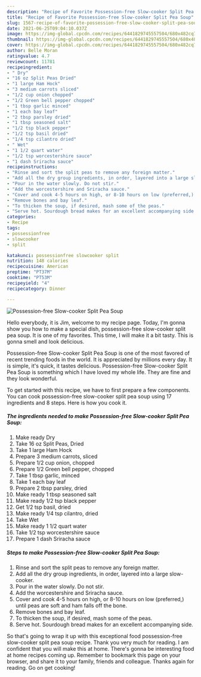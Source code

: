 ```yaml
---
description: "Recipe of Favorite Possession-free Slow-cooker Split Pea Soup"
title: "Recipe of Favorite Possession-free Slow-cooker Split Pea Soup"
slug: 1567-recipe-of-favorite-possession-free-slow-cooker-split-pea-soup
date: 2021-06-25T09:04:10.037Z
image: https://img-global.cpcdn.com/recipes/6441829745557504/680x482cq70/possession-free-slow-cooker-split-pea-soup-recipe-main-photo.jpg
thumbnail: https://img-global.cpcdn.com/recipes/6441829745557504/680x482cq70/possession-free-slow-cooker-split-pea-soup-recipe-main-photo.jpg
cover: https://img-global.cpcdn.com/recipes/6441829745557504/680x482cq70/possession-free-slow-cooker-split-pea-soup-recipe-main-photo.jpg
author: Belle Moran
ratingvalue: 4.7
reviewcount: 11781
recipeingredient:
- " Dry"
- "16 oz Split Peas Dried"
- "1 large Ham Hock"
- "3 medium carrots sliced"
- "1/2 cup onion chopped"
- "1/2 Green bell pepper chopped"
- "1 tbsp garlic minced"
- "1 each bay leaf"
- "2 tbsp parsley dried"
- "1 tbsp seasoned salt"
- "1/2 tsp black pepper"
- "1/2 tsp basil dried"
- "1/4 tsp cilantro dried"
- " Wet"
- "1 1/2 quart water"
- "1/2 tsp worcestershire sauce"
- "1 dash Sriracha sauce"
recipeinstructions:
- "Rinse and sort the split peas to remove any foreign matter."
- "Add all the dry group ingredients, in order, layered into a large slow-cooker."
- "Pour in the water slowly. Do not stir."
- "Add the worcestershire and Sriracha sauce."
- "Cover and cook 4-5 hours on high, or 8-10 hours on low (preferred,) until peas are soft and ham falls off the bone."
- "Remove bones and bay leaf."
- "To thicken the soup, if desired, mash some of the peas."
- "Serve hot. Sourdough bread makes for an excellent accompanying side."
categories:
- Recipe
tags:
- possessionfree
- slowcooker
- split

katakunci: possessionfree slowcooker split 
nutrition: 148 calories
recipecuisine: American
preptime: "PT37M"
cooktime: "PT53M"
recipeyield: "4"
recipecategory: Dinner

---
```



![Possession-free Slow-cooker Split Pea Soup](https://img-global.cpcdn.com/recipes/6441829745557504/680x482cq70/possession-free-slow-cooker-split-pea-soup-recipe-main-photo.jpg)

Hello everybody, it is Jim, welcome to my recipe page. Today, I'm gonna show you how to make a special dish, possession-free slow-cooker split pea soup. It is one of my favorites. This time, I will make it a bit tasty. This is gonna smell and look delicious.



Possession-free Slow-cooker Split Pea Soup is one of the most favored of recent trending foods in the world. It is appreciated by millions every day. It is simple, it's quick, it tastes delicious. Possession-free Slow-cooker Split Pea Soup is something which I have loved my whole life. They are fine and they look wonderful.


To get started with this recipe, we have to first prepare a few components. You can cook possession-free slow-cooker split pea soup using 17 ingredients and 8 steps. Here is how you cook it.

<!--inarticleads1-->

##### The ingredients needed to make Possession-free Slow-cooker Split Pea Soup:

1. Make ready  Dry
1. Take 16 oz Split Peas, Dried
1. Take 1 large Ham Hock
1. Prepare 3 medium carrots, sliced
1. Prepare 1/2 cup onion, chopped
1. Prepare 1/2 Green bell pepper, chopped
1. Take 1 tbsp garlic, minced
1. Take 1 each bay leaf
1. Prepare 2 tbsp parsley, dried
1. Make ready 1 tbsp seasoned salt
1. Make ready 1/2 tsp black pepper
1. Get 1/2 tsp basil, dried
1. Make ready 1/4 tsp cilantro, dried
1. Take  Wet
1. Make ready 1 1/2 quart water
1. Take 1/2 tsp worcestershire sauce
1. Prepare 1 dash Sriracha sauce




<!--inarticleads2-->

##### Steps to make Possession-free Slow-cooker Split Pea Soup:

1. Rinse and sort the split peas to remove any foreign matter.
1. Add all the dry group ingredients, in order, layered into a large slow-cooker.
1. Pour in the water slowly. Do not stir.
1. Add the worcestershire and Sriracha sauce.
1. Cover and cook 4-5 hours on high, or 8-10 hours on low (preferred,) until peas are soft and ham falls off the bone.
1. Remove bones and bay leaf.
1. To thicken the soup, if desired, mash some of the peas.
1. Serve hot. Sourdough bread makes for an excellent accompanying side.




So that's going to wrap it up with this exceptional food possession-free slow-cooker split pea soup recipe. Thank you very much for reading. I am confident that you will make this at home. There's gonna be interesting food at home recipes coming up. Remember to bookmark this page on your browser, and share it to your family, friends and colleague. Thanks again for reading. Go on get cooking!

